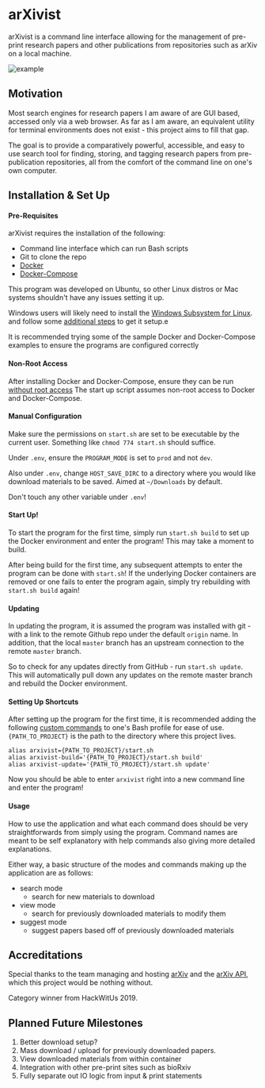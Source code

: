 # arXivist
arXivist is a command line interface allowing for the management of pre-print research papers and other publications 
from repositories such as arXiv on a local machine. 

![example](https://media.giphy.com/media/kKb6nsR38gzP2EAUke/giphy.gif)

## Motivation
Most search engines for research papers I am aware of are GUI based, accessed only via a web browser. As far as
I am aware, an equivalent utility for terminal environments does not exist - this project aims to fill that gap. 

The goal is to provide a comparatively powerful, accessible, and easy to use search tool for finding, storing, and 
tagging research papers from pre-publication repositories, all from the comfort of the command line on one's own 
computer.

## Installation & Set Up

#### Pre-Requisites
arXivist requires the installation of the following: 

- Command line interface which can run Bash scripts
- Git to clone the repo
- [Docker](https://docs.docker.com/get-docker/)
- [Docker-Compose](https://docs.docker.com/compose/install/)

This program was developed on Ubuntu, so other Linux distros or Mac systems shouldn't have any issues setting it up. 

Windows users will likely need to install the [Windows Subsystem for Linux](https://hackernoon.com/how-to-install-bash-on-windows-10-lqb73yj3).
and follow some [additional steps](https://docs.microsoft.com/en-us/windows/wsl/tutorials/wsl-containers) to get it setup.e

It is recommended trying some of the sample Docker and Docker-Compose examples to ensure the programs are configured correctly

#### Non-Root Access

After installing Docker and Docker-Compose, ensure they can be run [without root access](https://docs.docker.com/engine/install/linux-postinstall/)
The start up script assumes non-root access to Docker and Docker-Compose.

#### Manual Configuration

Make sure the permissions on `start.sh` are set to be executable by the current user. Something like 
`chmod 774 start.sh` should suffice.

Under `.env`, ensure the `PROGRAM_MODE` is set to `prod` and not `dev`.  

Also under `.env`, change `HOST_SAVE_DIRC` to a directory where you would like download materials to be saved. Aimed
at `~/Downloads` by default.
 
Don't touch any other variable under `.env`! 
 
#### Start Up!

To start the program for the first time, simply run `start.sh build` to set up the Docker environment and enter the 
program! This may take a moment to build.

After being build for the first time, any subsequent attempts to enter the program can be done with `start.sh`! If the 
underlying Docker containers are removed or one fails to enter the program again, simply try rebuilding with 
`start.sh build` again!

#### Updating

In updating the program, it is assumed the program was installed with git - with a link to the remote Github repo under
the default `origin` name. In addition, that the local `master` branch has an upstream connection to the remote `master`
branch.

So to check for any updates directly from GitHub - run `start.sh update`. This will automatically pull down any updates 
on the remote master branch and rebuild the Docker environment.

#### Setting Up Shortcuts

After setting up the program for the first time, it is recommended adding the following [custom commands](https://dev.to/mollynem/4-simple-steps-for-custom-bash-commands-4c58) 
to one's Bash profile for ease of use. `{PATH_TO_PROJECT}` is the path to the directory where this project lives. 

```
alias arxivist={PATH_TO_PROJECT}/start.sh
alias arxivist-build='{PATH_TO_PROJECT}/start.sh build'
alias arxivist-update='{PATH_TO_PROJECT}/start.sh update'
```

Now you should be able to enter `arxivist` right into a new command line and enter the program!

#### Usage

How to use the application and what each command does should be very straightforwards from simply using the program. 
Command names are meant to be self explanatory with help commands also giving more detailed explanations.

Either way, a basic structure of the modes and commands making up the application are as follows:

- search mode
    - search for new materials to download
- view mode
    - search for previously downloaded materials to modify them
- suggest mode 
    - suggest papers based off of previously downloaded materials 

## Accreditations
Special thanks to the team managing and hosting [arXiv](arxiv.org) and the [arXiv API](https://arxiv.org/help/api/index), 
which this project would be nothing without.

Category winner from HackWitUs 2019.

## Planned Future Milestones
1. Better download setup?
1. Mass download / upload for previously downloaded papers.
1. View downloaded materials from within container
1. Integration with other pre-print sites such as bioRxiv
1. Fully separate out IO logic from input & print statements